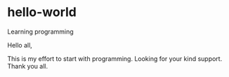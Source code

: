 # hello-world
Learning programming

Hello all,

This is my effort to start with programming. Looking for your kind support.
Thank you all.


